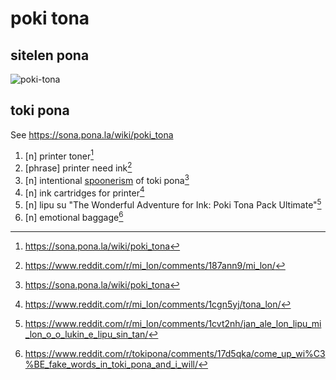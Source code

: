 # poki tona

## sitelen pona
![poki-tona](https://github.com/user-attachments/assets/b65e1370-96fd-4220-89f2-69c40310b16c)

## toki pona

See <https://sona.pona.la/wiki/poki_tona>

1. [n] printer toner[^1]
2. [phrase] printer need ink[^2]
3. [n] intentional [spoonerism](https://en.wikipedia.org/wiki/Spoonerism) of toki pona[^1]
4. [n] ink cartridges for printer[^3]
5. [n] lipu su "The Wonderful Adventure for Ink: Poki Tona Pack Ultimate"[^4]
6. [n] emotional baggage[^5]

[^1]: <https://sona.pona.la/wiki/poki_tona>
[^2]: <https://www.reddit.com/r/mi_lon/comments/187ann9/mi_lon/>
[^3]: <https://www.reddit.com/r/mi_lon/comments/1cgn5yj/tona_lon/>
[^4]: <https://www.reddit.com/r/mi_lon/comments/1cvt2nh/jan_ale_lon_lipu_mi_lon_o_o_lukin_e_lipu_sin_tan/>
[^5]: <https://www.reddit.com/r/tokipona/comments/17d5qka/come_up_wi%C3%BE_fake_words_in_toki_pona_and_i_will/>
